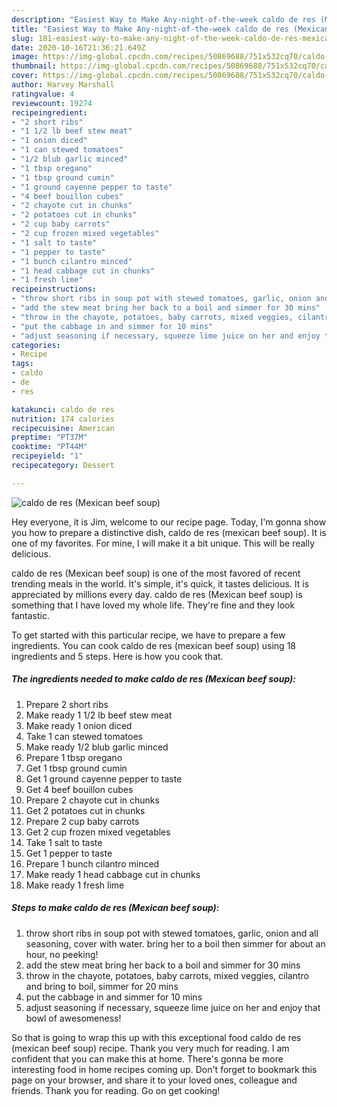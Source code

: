 ```yaml
---
description: "Easiest Way to Make Any-night-of-the-week caldo de res (Mexican beef soup)"
title: "Easiest Way to Make Any-night-of-the-week caldo de res (Mexican beef soup)"
slug: 181-easiest-way-to-make-any-night-of-the-week-caldo-de-res-mexican-beef-soup
date: 2020-10-16T21:36:21.649Z
image: https://img-global.cpcdn.com/recipes/50869688/751x532cq70/caldo-de-res-mexican-beef-soup-recipe-main-photo.jpg
thumbnail: https://img-global.cpcdn.com/recipes/50869688/751x532cq70/caldo-de-res-mexican-beef-soup-recipe-main-photo.jpg
cover: https://img-global.cpcdn.com/recipes/50869688/751x532cq70/caldo-de-res-mexican-beef-soup-recipe-main-photo.jpg
author: Harvey Marshall
ratingvalue: 4
reviewcount: 19274
recipeingredient:
- "2 short ribs"
- "1 1/2 lb beef stew meat"
- "1 onion diced"
- "1 can stewed tomatoes"
- "1/2 blub garlic minced"
- "1 tbsp oregano"
- "1 tbsp ground cumin"
- "1 ground cayenne pepper to taste"
- "4 beef bouillon cubes"
- "2 chayote cut in chunks"
- "2 potatoes cut in chunks"
- "2 cup baby carrots"
- "2 cup frozen mixed vegetables"
- "1 salt to taste"
- "1 pepper to taste"
- "1 bunch cilantro minced"
- "1 head cabbage cut in chunks"
- "1 fresh lime"
recipeinstructions:
- "throw short ribs in soup pot with stewed tomatoes, garlic, onion and all seasoning, cover with water. bring her to a boil then simmer for about an hour, no peeking!"
- "add the stew meat bring her back to a boil and simmer for 30 mins"
- "throw in the chayote, potatoes, baby carrots, mixed veggies, cilantro and bring to boil, simmer for 20 mins"
- "put the cabbage in and simmer for 10 mins"
- "adjust seasoning if necessary, squeeze lime juice on her and enjoy that bowl of awesomeness!"
categories:
- Recipe
tags:
- caldo
- de
- res

katakunci: caldo de res 
nutrition: 174 calories
recipecuisine: American
preptime: "PT37M"
cooktime: "PT44M"
recipeyield: "1"
recipecategory: Dessert

---
```



![caldo de res (Mexican beef soup)](https://img-global.cpcdn.com/recipes/50869688/751x532cq70/caldo-de-res-mexican-beef-soup-recipe-main-photo.jpg)

Hey everyone, it is Jim, welcome to our recipe page. Today, I'm gonna show you how to prepare a distinctive dish, caldo de res (mexican beef soup). It is one of my favorites. For mine, I will make it a bit unique. This will be really delicious.



caldo de res (Mexican beef soup) is one of the most favored of recent trending meals in the world. It's simple, it's quick, it tastes delicious. It is appreciated by millions every day. caldo de res (Mexican beef soup) is something that I have loved my whole life. They're fine and they look fantastic.


To get started with this particular recipe, we have to prepare a few ingredients. You can cook caldo de res (mexican beef soup) using 18 ingredients and 5 steps. Here is how you cook that.

<!--inarticleads1-->

##### The ingredients needed to make caldo de res (Mexican beef soup):

1. Prepare 2 short ribs
1. Make ready 1 1/2 lb beef stew meat
1. Make ready 1 onion diced
1. Take 1 can stewed tomatoes
1. Make ready 1/2 blub garlic minced
1. Prepare 1 tbsp oregano
1. Get 1 tbsp ground cumin
1. Get 1 ground cayenne pepper to taste
1. Get 4 beef bouillon cubes
1. Prepare 2 chayote cut in chunks
1. Get 2 potatoes cut in chunks
1. Prepare 2 cup baby carrots
1. Get 2 cup frozen mixed vegetables
1. Take 1 salt to taste
1. Get 1 pepper to taste
1. Prepare 1 bunch cilantro minced
1. Make ready 1 head cabbage cut in chunks
1. Make ready 1 fresh lime




<!--inarticleads2-->

##### Steps to make caldo de res (Mexican beef soup):

1. throw short ribs in soup pot with stewed tomatoes, garlic, onion and all seasoning, cover with water. bring her to a boil then simmer for about an hour, no peeking!
1. add the stew meat bring her back to a boil and simmer for 30 mins
1. throw in the chayote, potatoes, baby carrots, mixed veggies, cilantro and bring to boil, simmer for 20 mins
1. put the cabbage in and simmer for 10 mins
1. adjust seasoning if necessary, squeeze lime juice on her and enjoy that bowl of awesomeness!




So that is going to wrap this up with this exceptional food caldo de res (mexican beef soup) recipe. Thank you very much for reading. I am confident that you can make this at home. There's gonna be more interesting food in home recipes coming up. Don't forget to bookmark this page on your browser, and share it to your loved ones, colleague and friends. Thank you for reading. Go on get cooking!
